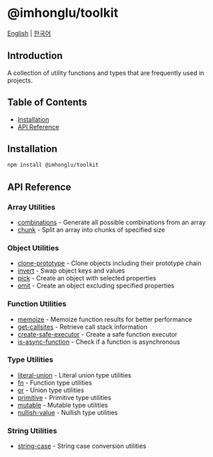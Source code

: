 # @imhonglu/toolkit

[English](./README.md) | [한국어](./README_KR.md)

## Introduction

A collection of utility functions and types that are frequently used in projects.
## Table of Contents

- [Installation](#installation)
- [API Reference](#api-reference)

## Installation

```bash
npm install @imhonglu/toolkit
```

## API Reference

### Array Utilities
- [combinations](./docs/toolkit.combinations.md) - Generate all possible combinations from an array
- [chunk](./docs/toolkit.chunk.md) - Split an array into chunks of specified size

### Object Utilities
- [clone-prototype](./docs/toolkit.cloneprototype.md) - Clone objects including their prototype chain
- [invert](./docs/toolkit.invert.md) - Swap object keys and values
- [pick](./docs/toolkit.pick.md) - Create an object with selected properties
- [omit](./docs/toolkit.omit.md) - Create an object excluding specified properties

### Function Utilities
- [memoize](./docs/toolkit.memoize.md) - Memoize function results for better performance
- [get-callsites](./docs/toolkit.getcallsites.md) - Retrieve call stack information
- [create-safe-executor](./docs/toolkit.createsafeexecutor.md) - Create a safe function executor
- [is-async-function](./docs/toolkit.isasyncfunction.md) - Check if a function is asynchronous

### Type Utilities
- [literal-union](./docs/toolkit.literalunion.md) - Literal union type utilities
- [fn](./docs/toolkit.fn.md) - Function type utilities
- [or](./docs/toolkit.or.md) - Union type utilities
- [primitive](./docs/toolkit.primitive.md) - Primitive type utilities
- [mutable](./docs/toolkit.mutable.md) - Mutable type utilities
- [nullish-value](./docs/toolkit.nullishvalue.md) - Nullish type utilities

### String Utilities
- [string-case](./docs/toolkit.stringcase.md) - String case conversion utilities
